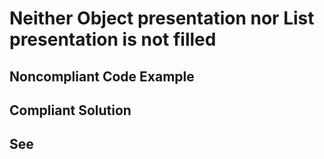 # Neither Object presentation nor List presentation is not filled




## Noncompliant Code Example

## Compliant Solution

## See

